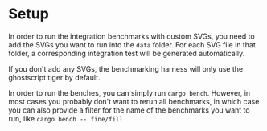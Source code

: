 # Setup

In order to run the integration benchmarks with custom SVGs, you need to add the SVGs you want to run into the `data` folder. For each SVG file in that folder, a corresponding integration test will be generated automatically.

If you don't add any SVGs, the benchmarking harness will only use the ghostscript tiger by default.

In order to run the benches, you can simply run `cargo bench`. However, in most cases you probably don't
want to rerun all benchmarks, in which case you can also provide a filter for the name of the benchmarks
you want to run, like `cargo bench -- fine/fill`